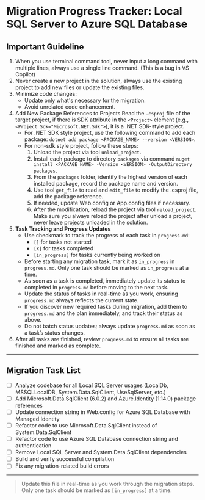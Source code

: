# Migration Progress Tracker: Local SQL Server to Azure SQL Database

## Important Guideline

1. When you use terminal command tool, never input a long command with multiple lines, always use a single line command. (This is a bug in VS Copilot)
2. Never create a new project in the solution, always use the existing project to add new files or update the existing files.
3. Minimize code changes:
    - Update only what's necessary for the migration.
    - Avoid unrelated code enhancement.
4. Add New Package References to Projects
   Read the `.csproj` file of the target project, if there is SDK attribute in the `<Project>` element (e.g., `<Project Sdk="Microsoft.NET.Sdk">`), it is a .NET SDK-style project.
   - For .NET SDK style project, use the following command to add each package: `dotnet add package <PACKAGE_NAME> --version <VERSION>`.
   - For non-sdk style project, follow these steps:
       1. Unload the project via tool `unload_project`.
       2. Install each package to directory `packages` via command `nuget install <PACKAGE_NAME> -Version <VERSION> -OutputDirectory packages`.
       3. From the `packages` folder, identify the highest version of each installed package, record the package name and version.
       4. Use tool `get_file` to read and `edit_file` to modify the .csproj file, add the package reference.
       5. If needed, update Web.config or App.config files if necessary.
       6. After the modification, reload the project via tool `reload_project`. Make sure you always reload the project after unload a project, never leave projects unloaded in the solution.
5. **Task Tracking and Progress Updates**
   - Use checkmark to track the progress of each task in `progress.md`:
     - `[]` for tasks not started
     - `[X]` for tasks completed
     - `[in_progress]` for tasks currently being worked on
   - Before starting any migration task, mark it as `in_progress` in `progress.md`. Only one task should be marked as `in_progress` at a time.
   - As soon as a task is completed, immediately update its status to completed in `progress.md` before moving to the next task.
   - Update the status of tasks in real-time as you work, ensuring `progress.md` always reflects the current state.
   - If you discover new required tasks during migration, add them to `progress.md` and the plan immediately, and track their status as above.
   - Do not batch status updates; always update `progress.md` as soon as a task’s status changes.
6. After all tasks are finished, review `progress.md` to ensure all tasks are finished and marked as complete.

---

## Migration Task List

- [ ] Analyze codebase for all Local SQL Server usages (LocalDb, MSSQLLocalDB, System.Data.SqlClient, UseSqlServer, etc.)
- [ ] Add Microsoft.Data.SqlClient (6.0.2) and Azure.Identity (1.14.0) package references
- [ ] Update connection string in Web.config for Azure SQL Database with Managed Identity
- [ ] Refactor code to use Microsoft.Data.SqlClient instead of System.Data.SqlClient
- [ ] Refactor code to use Azure SQL Database connection string and authentication
- [ ] Remove Local SQL Server and System.Data.SqlClient dependencies
- [ ] Build and verify successful compilation
- [ ] Fix any migration-related build errors

---

> Update this file in real-time as you work through the migration steps. Only one task should be marked as `[in_progress]` at a time.
